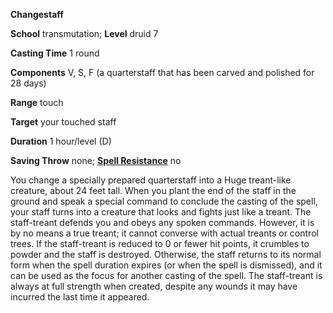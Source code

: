  **Changestaff**

**School** transmutation; **Level** druid 7

**Casting Time** 1 round

**Components** V, S, F (a quarterstaff that has been carved and polished for 28 days)

**Range** touch

**Target** your touched staff

**Duration** 1 hour/level (D)

**Saving Throw** none; **[Spell Resistance](../glossary#_spell-resistance)** no

You change a specially prepared quarterstaff into a Huge treant-like creature, about 24 feet tall. When you plant the end of the staff in the ground and speak a special command to conclude the casting of the spell, your staff turns into a creature that looks and fights just like a treant. The staff-treant defends you and obeys any spoken commands. However, it is by no means a true treant; it cannot converse with actual treants or control trees. If the staff-treant is reduced to 0 or fewer hit points, it crumbles to powder and the staff is destroyed. Otherwise, the staff returns to its normal form when the spell duration expires (or when the spell is dismissed), and it can be used as the focus for another casting of the spell. The staff-treant is always at full strength when created, despite any wounds it may have incurred the last time it appeared.

